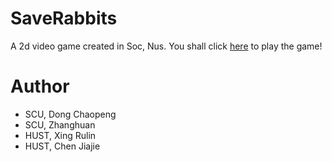 # SaveRabbits
A 2d video game created in Soc, Nus. You shall click [here](https://gentlecp.github.io/SaveRabbits/) to play the game!

# Author
- SCU, Dong Chaopeng
- SCU, Zhanghuan
- HUST, Xing Rulin
- HUST, Chen Jiajie
